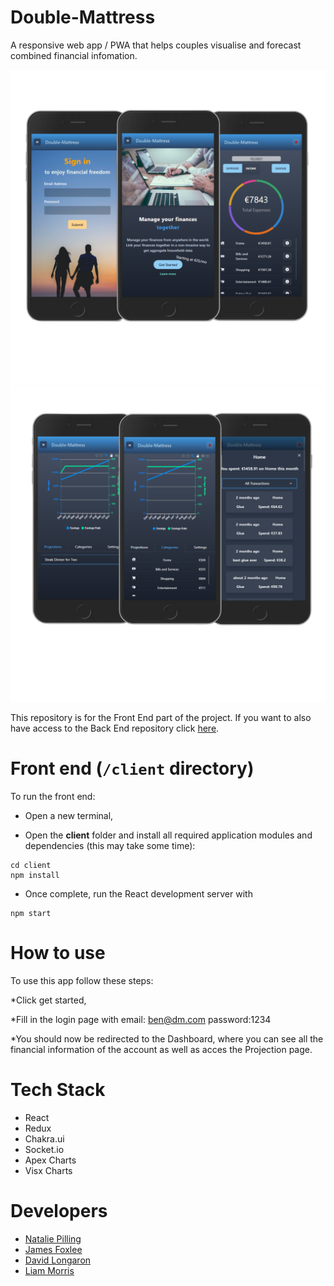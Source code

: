 # Double-Mattress

A responsive web app / PWA that helps couples visualise and forecast combined financial infomation.

<p align="center">
  <img src="DM IMG 1.png" />
  <img src="DM IMG 2.png" />
</p>


This repository is for the Front End part of the project. If you want to also have access to the Back End repository click [here](https://github.com/pillllo/double-mattress-server#readme "Server Readme link").


# Front end (`/client` directory)

To run the front end:

* Open a new terminal,

* Open the **client** folder and install all required application modules and dependencies (this may take some time):

```
cd client
npm install
```
* Once complete, run the React development server with

```
npm start
```
# How to use

To use this app follow these steps:

*Click get started,

*Fill in the login page with email: ben@dm.com password:1234 

*You should now be redirected to the Dashboard, where you can see all the financial information of the account as well as acces the Projection page.

# Tech Stack

- React 
- Redux 
- Chakra.ui 
- Socket.io 
- Apex Charts 
- Visx Charts


# Developers

- [Natalie Pilling](https://github.com/pillllo "Natalie Pilling")
- [James Foxlee](https://github.com/cortexlock "James Foxlee")
- [David Longaron](https://github.com/MrDfu "David Longaron")
- [Liam Morris](https://github.com/Aothe "Liam Morris")

